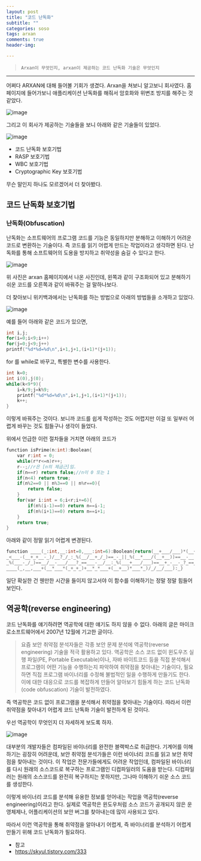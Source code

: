 ```yaml
---  
layout: post  
title: "코드 난독화"  
subtitle: ""  
categories: soso
tags: arxan
comments: true  
header-img: 

---  
```

  
> `Arxan이 무엇인지, arxan이 제공하는 코드 난독화 기술은 무엇인지`  

---


어쩌다 ARXAN에 대해 들어볼 기회가 생겼다. Arxan을 쳐보니 알고보니 회사였다. 홈페이지에 들어가보니 애플리케이션 난독화를 해줘서 암호화와 위변조 방지를
해주는 것 같았다. 

![image](https://user-images.githubusercontent.com/41438361/139391288-01eb36c7-5a40-450b-97cc-6b5f946c4842.png)

그리고 이 회사가 제공하는 기술들을 보니 아래와 같은 기술들이 있었다.

![image](https://user-images.githubusercontent.com/41438361/139391346-edb3b1c4-6339-498b-bbc9-c683df851846.png)

* 코드 난독화 보호기법
* RASP 보호기법
* WBC 보호기법
* Cryptographic Key 보호기법

무슨 말인지 하나도 모르겠어서 더 찾아봤다.

## 코드 난독화 보호기법

### 난독화(Obfuscation)

난독화는 소프트웨어의 프로그램 코드를 기능은 동일하지만 분해하고 이해하기 어려운 코드로 변환하는 기술이다. 즉 코드를 읽기 어렵게 만드는 작업이라고 생각하면 된다. 난독화를 통해 소프트웨어의 도용을 방지하고 취약성을 숨길 수 있다고 한다.

![image](https://user-images.githubusercontent.com/41438361/139391625-af69a80e-e886-4b36-bb5b-6375a87ef704.png)

위 사진은 arxan 홈페이지에서 나온 사진인데, 왼쪽과 같이 구조화되어 있고 분해하기 쉬운 코드를 오른쪽과 같이 바꿔주는 걸 말하나보다. 

더 찾아보니 위키백과에서는 난독화를 하는 방법으로 아래의 방법들을 소개하고 있었다.

![image](https://user-images.githubusercontent.com/41438361/139391994-f4dc14d3-b874-4c86-8e29-6d6a3be710c2.png)

예를 들어 아래와 같은 코드가 있으면, 

```c++
int i,j;
for(i=0;i<9;i++)
for(j=0;j<9;j++)
printf("%d*%d=%d\n",i+1,j+1,(i+1)*(j+1));
```

for 를 while로 바꾸고, 특별한 변수를 사용한다.

```c++
int k=0;
int i(0),j(0);
while(k<9*9){
	i=k/9;j=k%9;
	printf("%d*%d=%d\n",i+1,j+1,(i+1)*(j+1));
	k++;
}
```

이렇게 바꿔주는 것이다. 보니까 코드를 쉽게 작성하는 것도 어렵지만 이걸 또 일부러 어렵게 바꾸는 것도 힘들구나 생각이 들었다. 

위에서 언급한 이런 절차들을 거치면 아래의 코드가

```c++
function isPrime(n:int):Boolean{
	var r:int = 0;
	while(r*r<=n)r++;
	r--;//r은 [n의 제곱근]임.
	if(n==r) return false;//n이 0 또는 1
	if(n<4) return true;
	if(n%2==0 || n%3==0 || n%r==0){
		return false;
	}
	for(var i:int = 6;i<r;i+=6){
		if(n%(i-1)==0) return n==i-1;
		if(n%(i+1)==0) return n==i+1;
	}
	return true;
}
```

아래와 같이 정말 읽기 어렵게 변경된다.

```c++
function ____(_:int,__:int=0,___:int=6):Boolean{return(__+___/___)*(__+___/___)<=_?____(_,__+___/___,___):_==__?_-_:
_<___-(__+_+__-_)/__?_/_:_%(__/__+_/_)==_-_||_%(__*___/(__+__))==__-__||_%__==___-___?___/___-_/_:___<__?
_%(___-_/_)==__/__-___/___?_==___-__/__:_%(___+___/___)==__+_-__-_?_==___+___/___:
____(_,__,___+(__*___*(_+_+_)+__*_*___+(__+__)*___*_)/_/__/___):_}
```

일단 확실한 건 웬만한 시간을 들이지 않고서야 이 함수를 이해하기는 정말 정말 힘들어 보인다.

## 역공학(reverse engineering)

코드 난독화를 얘기하려면 역공학에 대한 얘기도 하지 않을 수 없다. 아래의 글은 마이크로소프트웨어에서 2007년 12월에 기고한 글이다.

> 요즘 보안 취약점 분석자들은 각종 보안 문제 분석에 역공학(reverse engineering) 기술을 적극 활용하고 있다. 역공학은 소스 코드 없이 윈도우즈 실행 파일(PE, Portable Executable)이나, 자바 바이트코드 등을 직접 분석해서 프로그램이 어떤 기능을 수행하는지 파악하여 취약점을 찾아내는 기술이다, 필요하면 직접 프로그램 바이너리를 수정해 불법적인 일을 수행하게 만들기도 한다. 이에 대한 대응으로 코드를 복잡하게 만들어 알아보기 힘들게 하는 코드 난독화(code obfuscation) 기술이 발전하였다.

즉 역공학은 코드 없이 프로그램을 분석해서 취약점을 찾아내는 기술이다. 따라서 이런 취약점을 찾아내기 어렵게 코드 난독화 기술이 발전하게 된 것이다.

우선 역공학이 무엇인지 더 자세하게 보도록 하자.

![image](https://user-images.githubusercontent.com/41438361/139394256-eb1f961e-4195-4823-aec7-6b39d221a957.png)

대부분의 개발자들은 컴파일된 바이너리를 완전한 블랙박스로 취급한다. 기계어를 이해하기는 굉장히 어려운데, 보안 취약점 분석가들은 이런 바이너리 코드를 읽고 보안 취약점을
찾아내는 것이다. 이 작업은 전문가들에게도 어려운 작업인데, 컴파일된 바이너리를 다시 원래의 소스코드로 복구하는 프로그램인 디컴파일러의 도움을 받는다. 디컴파일러는 
원래의 소스코드를 완전히 복구하지는 못하지만, 그나마 이해하기 쉬운 소스 코드를 생성한다.

이렇게 바이너리 코드를 분석해 유용한 정보를 얻어내는 작업을 역공학(reverse engineering)이라고 한다. 실제로 역공학은 윈도우처럼 소스 코드가 공개되지 않은 운영체제나,
어플리케이션의 보안 버그를 찾아내는데 많이 사용되고 있다.

따라서 이런 역공학을 통해 취약점을 알아내기 어렵게, 즉 바이너리를 분석하기 어렵게 만들기 위해 코드 난독화가 필요하다.



* 참고
* https://skyul.tistory.com/333
